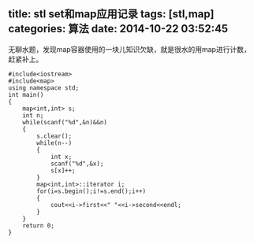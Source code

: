 title: stl set和map应用记录
tags: [stl,map]
categories: 算法
date: 2014-10-22 03:52:45
---

<span style="white-space:pre"></span>无聊水题，发现map容器使用的一块儿知识欠缺，就是很水的用map进行计数，赶紧补上。

<!--more-->


```
#include<iostream>
#include<map>
using namespace std;
int main()
{
    map<int,int> s;
    int n;
    while(scanf("%d",&n)&&n)
    {
        s.clear();
        while(n--)
        {
            int x;
            scanf("%d",&x);
            s[x]++;
        }
        map<int,int>::iterator i;
        for(i=s.begin();i!=s.end();i++)
        {
        	cout<<i->first<<" "<<i->second<<endl;
        }
    }
    return 0;
}
```
